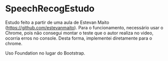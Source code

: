 # SpeechRecogEstudo

Estudo feito a partir de uma aula de Estevan Maito (https://github.com/estevanmaito).
Para o funcionamento, necessário usar o Chrome, pois não consegui montar o teste que o autor realiza no video, ocorria erros no console.
Desta forma, implementei diretamente para o chrome.

Uso Foundation no lugar do Bootstrap.
